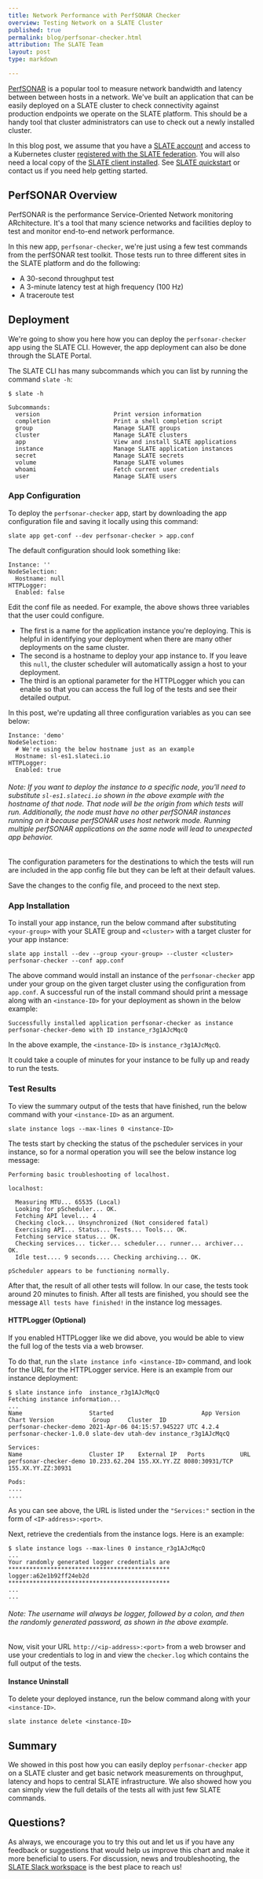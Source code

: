 ```yaml
---
title: Network Performance with PerfSONAR Checker
overview: Testing Network on a SLATE Cluster 
published: true
permalink: blog/perfsonar-checker.html
attribution: The SLATE Team 
layout: post
type: markdown

---
```


[PerfSONAR](https://docs.perfsonar.net/index.html) is a popular tool to measure network bandwidth and latency between between hosts in a network.  We've built an application that can be easily deployed on a SLATE cluster to check connectivity against production endpoints we operate on the SLATE platform.  This should be a handy tool that cluster administrators can use to check out a newly installed cluster.
<!--end_excerpt-->

In this blog post, we assume that you have a [SLATE account](https://portal.slateci.io/slate_portal) and access to a Kubernetes cluster [registered with the SLATE federation](https://portal.slateci.io/clusters).  You will also need a local copy of the [SLATE client installed](https://slateci.io/docs/tools/index.html).  See [SLATE quickstart](https://slateci.io/docs/quickstart/) or contact us if you need help getting started.


## PerfSONAR Overview

PerfSONAR is the performance Service-Oriented Network monitoring ARchitecture. It's a tool that many science networks and facilities deploy to test and monitor end-to-end network performance. 

In this new app, `perfsonar-checker`, we're just using a few test commands from the perfSONAR test toolkit. Those tests run to three different sites in the SLATE platform and do the following:

- A 30-second throughput test
- A 3-minute latency test at high frequency (100 Hz)
- A traceroute test   

## Deployment

We're going to show you here how you can deploy the `perfsonar-checker` app using the SLATE CLI. However, the app deployment can also be done through the SLATE Portal.

The SLATE CLI has many subcommands which you can list by running the command `slate -h`: 

```
$ slate -h 

Subcommands:
  version                     Print version information
  completion                  Print a shell completion script
  group                       Manage SLATE groups
  cluster                     Manage SLATE clusters
  app                         View and install SLATE applications
  instance                    Manage SLATE application instances
  secret                      Manage SLATE secrets
  volume                      Manage SLATE volumes
  whoami                      Fetch current user credentials
  user                        Manage SLATE users
```

### App Configuration

To deploy the `perfsonar-checker` app, start by downloading the app configuration file and saving it locally using this command:

```
slate app get-conf --dev perfsonar-checker > app.conf
```
The default configuration should look something like:

```
Instance: ''
NodeSelection:  
  Hostname: null
HTTPLogger: 
  Enabled: false
```

Edit the conf file as needed. For example, the above shows three variables that the user could configure.

- The first is a name for the application instance you're deploying. This is helpful in identifying your deployment when there are many other deployments on the same cluster.
- The second is a hostname to deploy your app instance to. If you leave this `null`, the cluster scheduler will automatically assign a host to your deployment.
- The third is an optional parameter for the HTTPLogger which you can enable so that you can access the full log of the tests and see their detailed output. 

In this post, we're updating all three configuration variables as you can see below:

```
Instance: 'demo'
NodeSelection:
  # We're using the below hostname just as an example
  Hostname: sl-es1.slateci.io
HTTPLogger: 
  Enabled: true
``` 
###### Note: If you want to deploy the instance to a specific node, you'll need to substitute `sl-es1.slateci.io` shown in the above example with the hostname of that node. That node will be the origin from which tests will run. *Additionally, the node must have no other perfSONAR instances running on it because perfSONAR uses host network mode*. Running multiple perfSONAR applications on the same node will lead to unexpected app behavior.

The configuration parameters for the destinations to which the tests will run are included in the app config file but they can be left at their default values.

Save the changes to the config file, and proceed to the next step.

### App Installation

To install your app instance, run the below command after substituting `<your-group>` with your SLATE group and `<cluster>` with a target cluster for your app instance:

```
slate app install --dev --group <your-group> --cluster <cluster> perfsonar-checker --conf app.conf
``` 

The above command would install an instance of the `perfsonar-checker` app under your group on the given target cluster using the configuration from `app.conf`. A successful run of the install command should print a message along with an `<instance-ID>` for your deployment as shown in the below example:

```
Successfully installed application perfsonar-checker as instance perfsonar-checker-demo with ID instance_r3g1AJcMqcQ
```

In the above example, the `<instance-ID>` is `instance_r3g1AJcMqcQ`.

It could take a couple of minutes for your instance to be fully up and ready to run the tests.

### Test Results
To view the summary output of the tests that have finished, run the below command with your `<instance-ID>` as an argument. 

```
slate instance logs --max-lines 0 <instance-ID>
```

The tests start by checking the status of the pscheduler services in your instance, so for a normal operation you will see the below instance log message:

```
Performing basic troubleshooting of localhost.

localhost:

  Measuring MTU... 65535 (Local)
  Looking for pScheduler... OK.
  Fetching API level... 4
  Checking clock... Unsynchronized (Not considered fatal)
  Exercising API... Status... Tests... Tools... OK.
  Fetching service status... OK.
  Checking services... ticker... scheduler... runner... archiver... OK.
  Idle test.... 9 seconds.... Checking archiving... OK.

pScheduler appears to be functioning normally.

``` 
After that, the result of all other tests will follow. In our case, the tests took around 20 minutes to finish. After all tests are finished, you should see the message `All tests have finished!` in the instance log messages.

#### HTTPLogger (Optional)
If you enabled HTTPLogger like we did above, you would be able to view the full log of the tests via a web browser.

To do that, run the `slate instance info <instance-ID>` command, and look for the URL for the HTTPLogger service. Here is an example from our instance deployment:

```
$ slate instance info  instance_r3g1AJcMqcQ
Fetching instance information...
...
Name                   Started                         App Version Chart Version           Group     Cluster  ID                  
perfsonar-checker-demo 2021-Apr-06 04:15:57.945227 UTC 4.2.4       perfsonar-checker-1.0.0 slate-dev utah-dev instance_r3g1AJcMqcQ

Services:
Name                   Cluster IP    External IP   Ports          URL                
perfsonar-checker-demo 10.233.62.204 155.XX.YY.ZZ 8080:30931/TCP 155.XX.YY.ZZ:30931

Pods:
....
....

```
As you can see above, the URL is listed under the `"Services:"` section in the form of `<IP-address>:<port>`.

Next, retrieve the credentials from the instance logs. Here is an example:

```
$ slate instance logs --max-lines 0 instance_r3g1AJcMqcQ
...
Your randomly generated logger credentials are
**********************************************
logger:a62e1b92ff24eb2d
**********************************************
...
...
```
###### Note: The username will always be logger, followed by a colon, and then the randomly generated password, as shown in the above example.

Now, visit your URL `http://<ip-address>:<port>` from a web browser and use your credentials to log in and view the `checker.log` which contains the full output of the tests.

#### Instance Uninstall
To delete your deployed instance, run the below command along with your `<instance-ID>`.

```
slate instance delete <instance-ID>
```


## Summary

We showed in this post how you can easily deploy `perfsonar-checker` app on a SLATE cluster and get basic network measurements on throughput, latency and hops to central SLATE infrastructure. We also showed how you can simply view the full details of the tests all with just few SLATE commands.

## Questions?

As always, we encourage you to try this out and let us if you have any feedback or suggestions that would help us improve this chart and make it more beneficial to users. For discussion, news and troubleshooting, the [SLATE Slack workspace](https://slack.slateci.io/) is the best place to reach us! 
